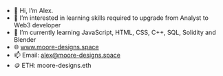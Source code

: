 - 👋 Hi, I’m Alex. 
- 👀 I’m interested in learning skills required to upgrade from Analyst to Web3 developer
- 🌱 I’m currently learning JavaScript, HTML, CSS, C++, SQL, Solidity and Blender
- 🌐 www.moore-designs.space
- 📫 Email: alex@moore-designs.space
- 🪙 ETH: moore-designs.eth

<!---
Alex-moore2021/Alex-moore2021 is a ✨ special ✨ repository because its `README.md` (this file) appears on your GitHub profile.
You can click the Preview link to take a look at your changes.
--->
